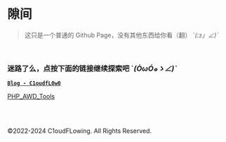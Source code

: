 # 隙间

> 这只是一个普通的 Github Page，没有其他东西给你看（翻） \`_(:з」∠)\`_

<br>

### 迷路了么，点按下面的链接继续探索吧 \`_(ÒωÓ๑ゝ∠)\`_

[**`Blog - C1oudfL0w0`**](https://C1oudfL0w0.github.io/blog/)

[PHP_AWD_Tools](https://github.com/C1oudfL0w0/PHP_AWD_Tools)

<br>
<br>
<p>©2022-2024 C1oudFLowing. All Rights Reserved.</p>


